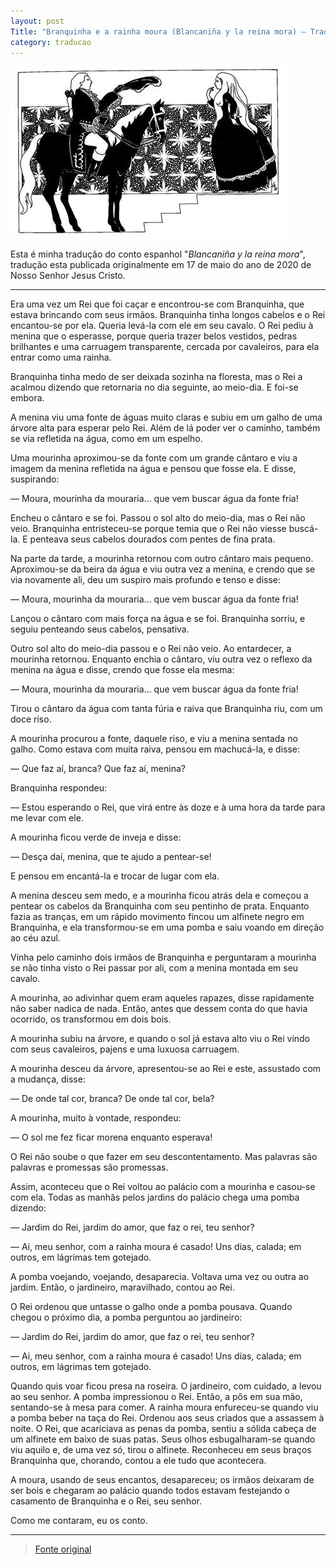 ```yaml
---
layout: post
Title: "Branquinha e a rainha moura (Blancaniña y la reina mora) — Tradução"
category: traducao
---
```

![cavaleiro e princesa](/assets/images/Branquinha-rainha-moura-cavaleiro-princesa.jpg)

Esta é minha tradução do conto espanhol "*Blancaniña y la reina mora*", tradução esta publicada originalmente em 17 de maio do ano de 2020 de Nosso Senhor Jesus Cristo.

---

Era uma vez um Rei que foi caçar e encontrou-se com Branquinha, que estava brincando com seus irmãos. Branquinha tinha longos cabelos e o Rei encantou-se por ela. Queria levá-la com ele em seu cavalo. O Rei pediu à menina que o esperasse, porque queria trazer belos vestidos, pedras brilhantes e uma carruagem transparente, cercada por cavaleiros, para ela entrar como uma rainha.

Branquinha tinha medo de ser deixada sozinha na floresta, mas o Rei a acalmou dizendo que retornaria no dia seguinte, ao meio-dia. E foi-se embora.

A menina viu uma fonte de águas muito claras e subiu em um galho de uma árvore alta para esperar pelo Rei. Além de lá poder ver o caminho, também se via refletida na água, como em um espelho.

Uma mourinha aproximou-se da fonte com um grande cântaro e viu a imagem da menina refletida na água e pensou que fosse ela. E disse, suspirando:

— Moura, mourinha da mouraria… que vem buscar água da fonte fria!

Encheu o cântaro e se foi. Passou o sol alto do meio-dia, mas o Rei não veio. Branquinha entristeceu-se porque temia que o Rei não viesse buscá-la. E penteava seus cabelos dourados com pentes de fina prata.

Na parte da tarde, a mourinha retornou com outro cântaro mais pequeno. Aproximou-se da beira da água e viu outra vez a menina, e crendo que se via novamente ali, deu um suspiro mais profundo e tenso e disse:

— Moura, mourinha da mouraria… que vem buscar água da fonte fria!

Lançou o cântaro com mais força na água e se foi. Branquinha sorriu, e seguiu penteando seus cabelos, pensativa.

Outro sol alto do meio-dia passou e o Rei não veio. Ao entardecer, a mourinha retornou. Enquanto enchia o cântaro, viu outra vez o reflexo da menina na água e disse, crendo que fosse ela mesma:

— Moura, mourinha da mouraria… que vem buscar água da fonte fria!

Tirou o cântaro da água com tanta fúria e raiva que Branquinha riu, com um doce riso.

A mourinha procurou a fonte, daquele riso, e viu a menina sentada no galho. Como estava com muita raiva, pensou em machucá-la, e disse:

— Que faz aí, branca? Que faz aí, menina?

Branquinha respondeu:

— Estou esperando o Rei, que virá entre às doze e à uma hora da tarde para me levar com ele.

A mourinha ficou verde de inveja e disse:

— Desça daí, menina, que te ajudo a pentear-se!

E pensou em encantá-la e trocar de lugar com ela.

A menina desceu sem medo, e a mourinha ficou atrás dela e começou a pentear os cabelos da Branquinha com seu pentinho de prata. Enquanto fazia as tranças, em um rápido movimento fincou um alfinete negro em Branquinha, e ela transformou-se em uma pomba e saiu voando em direção ao céu azul.

Vinha pelo caminho dois irmãos de Branquinha e perguntaram a mourinha se não tinha visto o Rei passar por ali, com a menina montada em seu cavalo.

A mourinha, ao adivinhar quem eram aqueles rapazes, disse rapidamente não saber nadica de nada. Então, antes que dessem conta do que havia ocorrido, os transformou em dois bois.

A mourinha subiu na árvore, e quando o sol já estava alto viu o Rei vindo com seus cavaleiros, pajens e uma luxuosa carruagem.

A mourinha desceu da árvore, apresentou-se ao Rei e este, assustado com a mudança, disse:

— De onde tal cor, branca? De onde tal cor, bela?

A mourinha, muito à vontade, respondeu:

— O sol me fez ficar morena enquanto esperava!

O Rei não soube o que fazer em seu descontentamento. Mas palavras são palavras e promessas são promessas.

Assim, aconteceu que o Rei voltou ao palácio com a mourinha e casou-se com ela. Todas as manhãs pelos jardins do palácio chega uma pomba dizendo:

— Jardim do Rei, jardim do amor, que faz o rei, teu senhor?

— Ai, meu senhor, com a rainha moura é casado! Uns dias, calada; em outros, em lágrimas tem gotejado.

A pomba voejando, voejando, desaparecia. Voltava uma vez ou outra ao jardim. Então, o jardineiro, maravilhado, contou ao Rei.

O Rei ordenou que untasse o galho onde a pomba pousava. Quando chegou o próximo dia, a pomba perguntou ao jardineiro:

— Jardim do Rei, jardim do amor, que faz o rei, teu senhor?

— Ai, meu senhor, com a rainha moura é casado! Uns dias, calada; em outros, em lágrimas tem gotejado.

Quando quis voar ficou presa na roseira. O jardineiro, com cuidado, a levou ao seu senhor. A pomba impressionou o Rei. Então, a pôs em sua mão, sentando-se à mesa para comer. A rainha moura enfureceu-se quando viu a pomba beber na taça do Rei. Ordenou aos seus criados que a assassem à noite. O Rei, que acariciava as penas da pomba, sentiu a sólida cabeça de um alfinete em baixo de suas patas. Seus olhos esbugalharam-se quando viu aquilo e, de uma vez só, tirou o alfinete. Reconheceu em seus braços Branquinha que, chorando, contou a ele tudo que acontecera.

A moura, usando de seus encantos, desapareceu; os irmãos deixaram de ser bois e chegaram ao palácio quando todos estavam festejando o casamento de Branquinha e o Rei, seu senhor.

Como me contaram, eu os conto.

---

> [Fonte original](https://albalearning.com/audiolibros/cuentos/blanca.html)